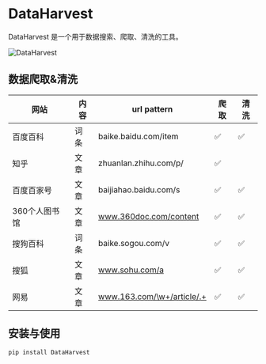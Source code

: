 # DataHarvest

DataHarvest 是一个用于数据搜索、爬取、清洗的工具。

![DataHarvest](https://yuvenhol-1255563050.cos.ap-beijing.myqcloud.com/img/202407022046608.png)

## 数据爬取&清洗

| 网站   | 内容 | url pattern           | 爬取 | 清洗 |
|------|----|-----------------------|----|----|
| 百度百科 | 词条 | baike.baidu.com/item  | ✅  | ✅  |
| 知乎   | 文章 | zhuanlan.zhihu.com/p/ | ✅  |    |
| 百度百家号 | 文章 | baijiahao.baidu.com/s  | ✅  | ✅  |
| 360个人图书馆 | 文章 | www.360doc.com/content  | ✅  | ✅  |
| 搜狗百科 | 词条 | baike.sogou.com/v  | ✅  | ✅  |
| 搜狐 | 文章 | www.sohu.com/a  | ✅  | ✅  |
| 网易 | 文章 | www.163.com/\w+/article/.+  | ✅  | ✅  |

## 安装与使用

```shell
pip install DataHarvest
```


